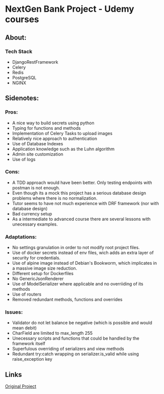 # NextGen Bank Project - Udemy courses


  <h2>About:</h2>
  <h3>Tech Stack</h3>
  <ul>
    <li>DjangoRestFramework</li>
    <li>Celery</li>
    <li>Redis</li>
    <li>PostgreSQL</li>
    <li>NGINX</li>
  </ul>

<h2>Sidenotes:</h2>


  <h3>Pros:</h3>
    <ul>
      <li>A nice way to build secrets using python</li>
      <li>Typing for functions and methods</li>
      <li>Implementation of Celery Tasks to upload images</li>
      <li>Relatively nice approach to authentication</li>
      <li>Use of Database Indexes</li>
      <li>Application knowledge such as the Luhn algorithm</li>
      <li>Admin site customization</li>
      <li>Use of logs</li>
    </ul>

  <h3>Cons:</h3>
    <ul>
      <li>A TDD approach would have been better. Only testing endpoints with postman is not enough.</li>
      <li>Even though its a mock this project has a serious database design problems where there is no normalization.</li>
      <li>Tutor seems to have not much experience with DRF framework (nor with database design)</li>
      <li>Bad currency setup</li>
      <li>As a intermediate to advanced course there are several lessons with unecessary examples.</li>
    </ul>

<h3>Adaptations:</h3>
    <ul>
      <li>No settings granulation in order to not modify root project files.</li>
      <li>Use of docker secrets instead of env files, wich adds an extra layer of security for credentials.</li>
      <li>Use of alpine image instead of Debian's Bookworm, which implicates in a massive image size reduction.</li>
      <li>Different setup for Dockerfiles</li>
      <li>No GenericJsonRenderer</li>
      <li>Use of ModelSerializer where applicable and no overriiding of its methods</li>
      <li>Use of routers</li>
      <li>Removed redundant methods, functions and overrides</li>
    </ul>

<h3>Issues:</h3>
  <ul>
    <li>Validator do not let balance be negative (which is possible and would mean debit) </li>
    <li>CharField are limited to max_length 255</li>
    <li>Unecessary scripts and functions that could be handled by the framework itself</li>
    <li>Superfulous overriding of serializers and view methods</li>
    <li>Redundant try:catch wrapping on serializer.is_valid while using raise_exception key</li>
  </ul>

  <h2>Links</h2>

  [Original Project](https://github.com/API-Imperfect/nextgen-bank)
